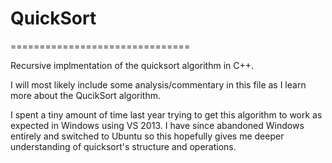 # QuickSort

===============================

Recursive implmentation of the quicksort algorithm in C++.

I will most likely include some analysis/commentary in this file
as I learn more about the QucikSort algorithm.

I spent a tiny amount of time last year trying to get this algorithm to work as expected
in Windows using VS 2013. I have since abandoned Windows entirely and switched to Ubuntu so
this hopefully gives me deeper understanding of quicksort's structure and operations. 
